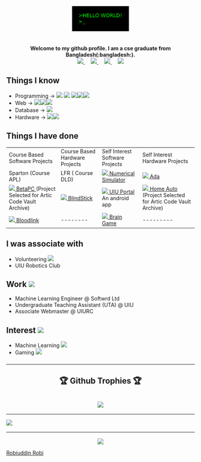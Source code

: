 <div align = "center" >
  <img alt="GIF" width='30%' src="https://github.com/Mrrobi/Mrrobi/blob/master/img/hello.gif" />
</div>


<div align = "center" > 
  <br>
  <br>
  <b> Welcome to my github profile. I am a cse graduate from  Bangladesh(:bangladesh:). </b>
    <br>
    <a target="_blank" href="https://www.researchgate.net/profile/Md-Robiuddin">
        <img src="https://image.flaticon.com/icons/png/24/168/168787.png" width="20px">
      </a>
       &nbsp; &nbsp;
      <a target="_blank" href="mailto:mrobiuddin171023@bscse.uiu.ac.bd?subject=From%20GitHub&cc=mrrobi040@gmail.com&body=Hi,%20there.%20Found%20you%20from%20GitHub">
        <img src="https://image.flaticon.com/icons/svg/893/893292.svg" width="20px">
      </a>
      &nbsp; &nbsp;
      <a target="_blank" href="https://www.linkedin.com/in/robiuddin-robi-631693141/">
        <img src="https://image.flaticon.com/icons/svg/725/725337.svg" width="20px">
      </a>
      &nbsp; &nbsp;
      <a target="_blank" href="https://www.instagram.com/robiuddinrobi/">
        <img src="https://image.flaticon.com/icons/svg/1014/1014650.svg" width="20px">
      </a>  
  </div>

## Things I know
* Programming -> <img src="https://img.icons8.com/color/48/000000/c-programming.png"/>&nbsp;<img src="https://img.icons8.com/color/48/000000/c-plus-plus-logo.png"/> <img src="https://img.icons8.com/color/48/000000/java-coffee-cup-logo.png"/><img src="https://img.icons8.com/color/48/000000/python.png"/><img src="https://img.icons8.com/fluent/48/000000/android-os.png"/>
* Web -> <img src="https://img.icons8.com/color/48/000000/html-5.png"/><img src="https://img.icons8.com/color/48/000000/css3.png"/><img src="https://img.icons8.com/officel/48/000000/php-logo.png"/>
* Database -> <img src="https://img.icons8.com/ios/50/000000/mysql-logo.png"/>
* Hardware -> <img src="https://img.icons8.com/color/48/000000/arduino.png"/><img src="https://img.icons8.com/color/48/000000/raspberry-pi.png"/>
## Things I have done
<table>
  <tr>
    <td>
      Course Based Software Projects
    </td>
    <td>
      Course Based Hardware Projects
    </td>
    <td>
      Self Interest Software Projects
    </td>
    <td>
      Self Interest Hardware Projects
    </td>
  </tr>
  <tr>
    <td>
      Sparton (Course APL) 
    </td>
    <td>
      LFR ( Course DLD)
    </td>
    <td> 
      <img src="https://img.icons8.com/material-rounded/24/000000/github.png"/><a target="_blank" href="https://github.com/Mrrobi/NumericalMethodsSimulator" > Numerical Simulator </a>
    </td>
    <td>
      <img src="https://img.icons8.com/color/24/000000/google-docs.png"/><a target="_blank" href="https://docs.google.com/document/d/13RbR6xm0JFc6pIlJTuPj0xQWRjdEwPCIfx84VTgBNxg/edit?usp=sharing" > Ada </a>
    </td>
  </tr>
  <tr>
    <td>
      <img src="https://img.icons8.com/material-rounded/24/000000/github.png"/><a target="_blank" href="https://github.com/Mrrobi/dbms_project" > BetaPC  </a> (Project Selected for Artic Code Vault Archive)
    </td>
    <td>
      <img src="https://img.icons8.com/fluent/16/000000/youtube-play.png"/><a target="_blank" href="https://youtu.be/p7NrITaashc" > BlindStick  </a>
    </td>
    <td> 
       <img src="https://img.icons8.com/material-rounded/24/000000/github.png"/><a target="_blank" href="https://github.com/Mrrobi/UIUPortal2" > UIU Portal </a> An android app
    </td>
    <td>
      <img src="https://img.icons8.com/material-rounded/24/000000/github.png"/><a target="_blank" href="https://github.com/Mrrobi/Home-Auto" > Home Auto </a> (Project Selected for Artic Code Vault Archive)
    </td>
  </tr>
  <tr>
    <td>
      <img src="https://img.icons8.com/material-rounded/24/000000/github.png"/><a target="_blank" href="https://github.com/Mrrobi/Bloodlink" > Bloodlink  </a>
    </td>
    <td>
      --------
    </td>
    <td> 
       <img src="https://img.icons8.com/material-rounded/24/000000/github.png"/><a target="_blank" href="https://github.com/Mrrobi/Brain" > Brain Game </a> 
    </td>
    <td>
      ---------
    </td>
  </tr>
 </table>
 
 
 ## I was associate with 
 * Volunteering <img src="https://img.icons8.com/nolan/16/volunteering.png"/>
 * UIU Robotics Club
 
 ## Work <img src="https://img.icons8.com/plasticine/20/000000/work.png"/>
 * Machine Learning Engineer @ Softwrd Ltd
 * Undergraduate Teaching Assistant (UTA) @ UIU
 * Associate Webmaster @ UIURC
 ## Interest <img src="https://img.icons8.com/doodle/25/000000/light-on.png"/>
 * Machine Learning <img src="https://img.icons8.com/ios/28/000000/machine-learning.png"/>
 * Gaming <img src="https://img.icons8.com/color/28/000000/razer.png"/>



###

---

<div align="center">  
     <h2>🏆 Github Trophies 🏆</h2> <br>
    <img src="https://github-profile-trophy.vercel.app/?username=Mrrobi&theme=onedark"/>   
</div>

---

![](https://komarev.com/ghpvc/?username=Mrrobi&color=c03546)

---
<div align="center">
    
   <image align="center" src="https://github-readme-stats.vercel.app/api?username=Mrrobi&show_icons=true&theme=dracula"> <br>
      
</div> 
  <div class="badge-base LI-profile-badge" data-locale="en_US" data-size="large" data-theme="dark" data-type="HORIZONTAL" data-vanity="robiuddinrobi" data-version="v1"><a class="badge-base__link LI-simple-link" href="https://bd.linkedin.com/in/robiuddinrobi?trk=profile-badge">Robiuddin Robi</a></div>
              
